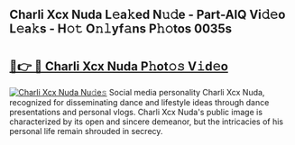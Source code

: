 ## Charli Xcx Nuda L𝚎a𝚔ed N𝚞𝚍e - Part-AlQ Vi𝚍𝚎o L𝚎a𝚔s - H𝚘𝚝 O𝚗𝚕yf𝚊ns P𝚑𝚘tos 0035s

# <h2><a href="http://kf3cjrp.oniu.top/?m=Charli+Xcx+Nuda">🔗👉 🔴 Charli Xcx Nuda P𝚑ot𝚘𝚜 V𝚒d𝚎o</a></h2>

[![Charli Xcx Nuda Nu𝚍e𝚜](https://i.imgur.com/0qMVB7G.gif)](http://kf3cjrp.oniu.top/?m=Charli+Xcx+Nuda)
Social media personality Charli Xcx Nuda, recognized for disseminating dance and lifestyle ideas through dance presentations and personal vlogs. Charli Xcx Nuda's public image is characterized by its open and sincere demeanor, but the intricacies of his personal life remain shrouded in secrecy.  
